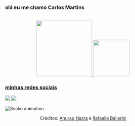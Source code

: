 ### olá eu me chamo Carlos Martins
<div align="center" valign="top"><br>
  <a href="https://github.com/carlosmartins98">
  <img height="180em" src="https://github-readme-stats.vercel.app/api?username=carlosmartins98&show_icons=true&theme=dracula&include_all_commits=true&count_private=true"/>
<img height="118em" src="https://github-readme-stats.vercel.app/api/top-langs/?username=carlosmartins98&layout=compact&langs_count=16&theme=dracula&show_icons=true"/>
 </div>

### minhas redes sociais 
<div>
  <a href="https://m.youtube.com/@carlosmartins0098"><img src="https://img.shields.io/badge/YouTube-FF0000?style=for-the-badge&logo=youtube&logoColor=white"</a>
  <a href="mailto:carlosmartins00098@gmail.com"><img src="https://img.shields.io/badge/Gmail-D14836?style=for-the-badge&logo=gmail&logoColor=white"></a>
</div>

![Snake animation](https://github.com/carlosmartins98/carlosmartins98/blob/output/github-contribution-grid-snake.svg)

<div align="center">
  <p>Créditos: <a href="https://github.com/anuraghazra/github-readme-stats">Anurag Hazra</a> e <a href="https://github.com/rafaballerini">Rafaella Ballerini</a></p>
</div>


